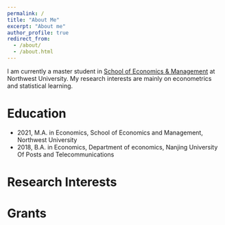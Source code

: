 ```yaml
---
permalink: /
title: "About Me"
excerpt: "About me"
author_profile: true
redirect_from: 
  - /about/
  - /about.html
---
```




I am currently a master student in [School of Economics & Management](https://ems.nwu.edu.cn/) at Northwest University.  My research interests are mainly on econometrics and statistical learning. 


# Education

- 2021, M.A. in Economics, School of Economics and Management, Northwest University
- 2018, B.A. in Economics, Department of economics, Nanjing University Of Posts and Telecommunications

# Research Interests



# Grants



